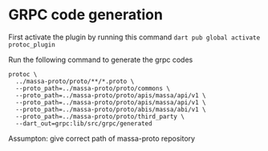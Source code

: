 # GRPC code generation

First activate the plugin by running this command `dart pub global activate protoc_plugin`

Run the following command to generate the grpc codes
```
protoc \
  ../massa-proto/proto/**/*.proto \
  --proto_path=../massa-proto/proto/commons \
  --proto_path=../massa-proto/proto/apis/massa/api/v1 \
  --proto_path=../massa-proto/proto/apis/massa/api/v1 \
  --proto_path=../massa-proto/proto/abis/massa/abi/v1 \
  --proto_path=../massa-proto/proto/third_party \
  --dart_out=grpc:lib/src/grpc/generated
```
Assumpton: give correct path of massa-proto repository


